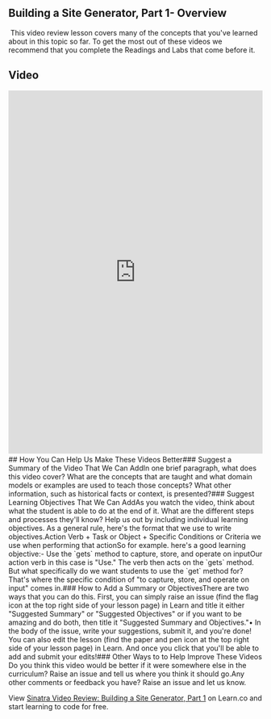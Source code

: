 ## Building a Site Generator, Part 1- Overview
​
This video review lesson covers many of the concepts that you've learned about in this topic so far. To get the most out of these videos we recommend that you complete the Readings and Labs that come before it. 
​
## Video
<iframe width="100%" height="720" src="https://www.youtube.com/embed/wXq-Na6mZuk?rel=0&amp;showinfo=0" frameborder="0" allowfullscreen></iframe>
​
## How You Can Help Us Make These Videos Better
​
### Suggest a Summary of the Video That We Can Add
​
In one brief paragraph, what does this video cover? What are the concepts that are taught and what domain models or examples are used to teach those concepts? What other information, such as historical facts or context, is presented? 
​
### Suggest Learning Objectives That We Can Add
​
As you watch the video, think about what the student is able to do at the end of it. What are the different steps and processes they'll know? Help us out by including individual learning objectives. As a general rule, here's the format that we use to write objectives.
​
Action Verb + Task or Object + Specific Conditions or Criteria we use when performing that action
​
So for example. here's a good learning objective: 
​
- Use the `gets` method to capture, store, and operate on input
​
Our action verb in this case is "Use." The verb then acts on the `gets` method. But what specifically do we want students to use the `get` method for? That's where the specific condition of "to capture, store, and operate on input" comes in. 
​
​
### How to Add a Summary or Objectives
​
There are two ways that you can do this. First, you can simply raise an issue (find the flag icon at the top right side of your lesson page) in Learn and title it either "Suggested Summary" or "Suggested Objectives" or if you want to be amazing and do both, then title it "Suggested Summary and Objectives."• In the body of the issue, write your suggestions, submit it, and you're done!
​
You can also edit the lesson (find the paper and pen icon at the top right side of your lesson page) in Learn. And once you click that you'll be able to add and submit your edits!
​
### Other Ways to to Help Improve These Videos
​
Do you think this video would be better if it were somewhere else in the curriculum? Raise an issue and tell us where you think it should go. 
​
Any other comments or feedback you have? Raise an issue and let us know. 
​

<p class='util--hide'>View <a href='https://learn.co/lessons/sinatra-video-review-building-a-site-generator-part-1'>Sinatra Video Review: Building a Site Generator, Part 1</a> on Learn.co and start learning to code for free.</p>
